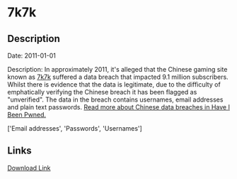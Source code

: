 # 7k7k

## Description

Date: 2011-01-01

Description:
In approximately 2011, it's alleged that the Chinese gaming site known as <a href="http://www.7k7k.com" target="_blank" rel="noopener">7k7k</a> suffered a data breach that impacted 9.1 million subscribers. Whilst there is evidence that the data is legitimate, due to the difficulty of emphatically verifying the Chinese breach it has been flagged as &quot;unverified&quot;. The data in the breach contains usernames, email addresses and plain text passwords. <a href="https://www.troyhunt.com/handling-chinese-data-breaches-in-have-i-been-pwned/" target="_blank" rel="noopener">Read more about Chinese data breaches in Have I Been Pwned.</a>


['Email addresses', 'Passwords', 'Usernames']

## Links

[Download Link](https://link-to.net/1229997/581.3781464954075/dynamic/?r=aHR0cHM6Ly93d3cubWVkaWFmaXJlLmNvbS92aWV3L3o0VlI3YW9aTm5CbkppWS83azdrLmNvbS9maWxl)